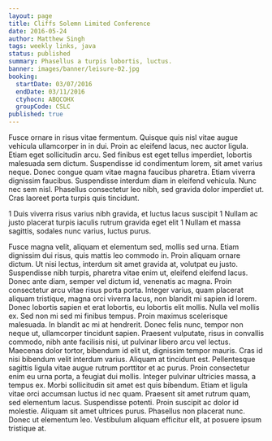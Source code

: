 ```yaml
---
layout: page
title: Cliffs Solemn Limited Conference
date: 2016-05-24
author: Matthew Singh
tags: weekly links, java
status: published
summary: Phasellus a turpis lobortis, luctus.
banner: images/banner/leisure-02.jpg
booking:
  startDate: 03/07/2016
  endDate: 03/11/2016
  ctyhocn: ABQCOHX
  groupCode: CSLC
published: true
---
```

Fusce ornare in risus vitae fermentum. Quisque quis nisl vitae augue vehicula ullamcorper in in dui. Proin ac eleifend lacus, nec auctor ligula. Etiam eget sollicitudin arcu. Sed finibus est eget tellus imperdiet, lobortis malesuada sem dictum. Suspendisse id condimentum lorem, sit amet varius neque. Donec congue quam vitae magna faucibus pharetra. Etiam viverra dignissim faucibus. Suspendisse interdum diam in eleifend vehicula. Nunc nec sem nisl. Phasellus consectetur leo nibh, sed gravida dolor imperdiet ut. Cras laoreet porta turpis quis tincidunt.

1 Duis viverra risus varius nibh gravida, et luctus lacus suscipit
1 Nullam ac justo placerat turpis iaculis rutrum gravida eget elit
1 Nullam et massa sagittis, sodales nunc varius, luctus purus.

Fusce magna velit, aliquam et elementum sed, mollis sed urna. Etiam dignissim dui risus, quis mattis leo commodo in. Proin aliquam ornare dictum. Ut nisi lectus, interdum sit amet gravida at, volutpat eu justo. Suspendisse nibh turpis, pharetra vitae enim ut, eleifend eleifend lacus. Donec ante diam, semper vel dictum id, venenatis ac magna. Proin consectetur arcu vitae risus porta porta. Integer varius, quam placerat aliquam tristique, magna orci viverra lacus, non blandit mi sapien id lorem. Donec lobortis sapien et erat lobortis, eu lobortis elit mollis. Nulla vel mollis ex. Sed non mi sed mi finibus tempus. Proin maximus scelerisque malesuada. In blandit ac mi at hendrerit. Donec felis nunc, tempor non neque ut, ullamcorper tincidunt sapien.
Praesent vulputate, risus in convallis commodo, nibh ante facilisis nisi, ut pulvinar libero arcu vel lectus. Maecenas dolor tortor, bibendum id elit ut, dignissim tempor mauris. Cras id nisi bibendum velit interdum varius. Aliquam at tincidunt est. Pellentesque sagittis ligula vitae augue rutrum porttitor et ac purus. Proin consectetur enim eu urna porta, a feugiat dui mollis. Integer pulvinar ultricies massa, a tempus ex. Morbi sollicitudin sit amet est quis bibendum. Etiam et ligula vitae orci accumsan luctus id nec quam. Praesent sit amet rutrum quam, sed elementum lacus. Suspendisse potenti. Proin suscipit ac dolor id molestie. Aliquam sit amet ultrices purus. Phasellus non placerat nunc. Donec ut elementum leo. Vestibulum aliquam efficitur elit, at posuere ipsum tristique at.

